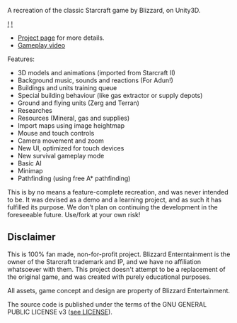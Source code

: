 A recreation of the classic Starcraft game by Blizzard, on Unity3D.

[!](https://media.giphy.com/media/jjL7aKkYIgcta/giphy.gif)
[!](https://media.giphy.com/media/MM2CrttIAxRny/giphy.gif)

- [Project page](http://coconauts.net/projects/starcraft-unity3d/) for more details.
- [Gameplay video](https://www.youtube.com/watch?v=MqGj5grWYG8)

Features:

- 3D models and animations (imported from Starcraft II)
- Background music, sounds and reactions (For Adun!)
- Buildings and units training queue
- Special building behaviour (like gas extractor or supply depots)
- Ground and flying units (Zerg and Terran)
- Researches
- Resources (Mineral, gas and supplies)
- Import maps using image heightmap
- Mouse and touch controls
- Camera movement and zoom
- New UI, optimized for touch devices
- New survival gameplay mode
- Basic AI
- Minimap
- Pathfinding (using free A* pathfinding)

This is by no means a feature-complete recreation, and was never intended to be.
It was devised as a demo and a learning project, and as such it has fulfilled its purpose.
We don't plan on continuing the development in the foreseeable future.
Use/fork at your own risk!

## Disclaimer

This is 100% fan made, non-for-profit project. Blizzard Enterntainment is the owner of
the Starcraft trademark and IP, and we have no affiliation whatsoever with them.
This project doesn't attempt to be a replacement of the original game, and
was created with purely educational purposes.

All assets, game concept and design are property of Blizzard Entertainment.

The source code is published under the terms of the GNU GENERAL PUBLIC LICENSE v3 ([see LICENSE](https://github.com/coconauts/startcraft-unity3d/blob/master/LICENSE)).
